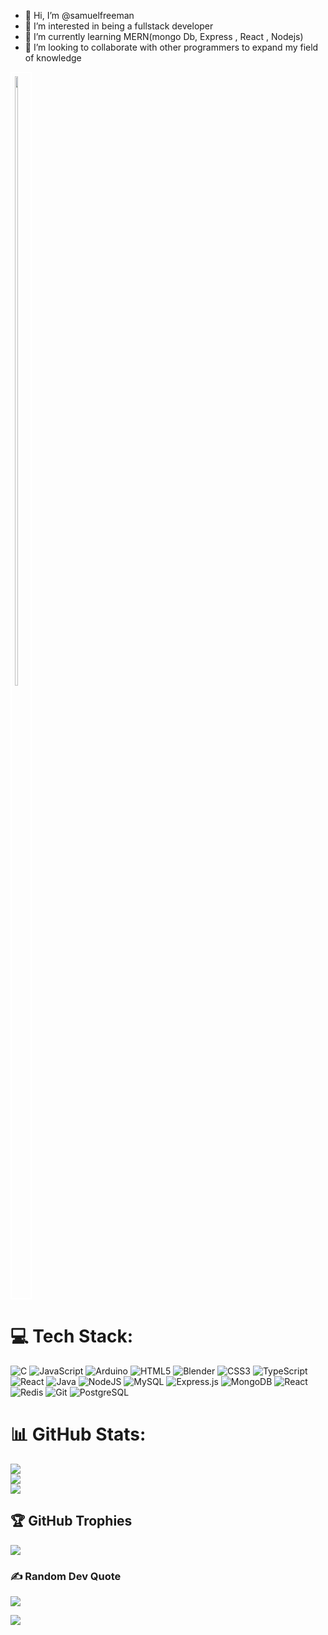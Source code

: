 - 👋 Hi, I’m @samuelfreeman
- 👀 I’m interested in being a fullstack developer
- 🌱 I’m currently learning MERN(mongo Db, Express , React , Nodejs)
- 💞️ I’m looking to collaborate with other programmers to expand my field of knowledge

<div style="display: inline-block; border: 2px solid white; padding: 5px;">
 <img src="https://media.giphy.com/media/Rpl1sod1vCXK0L2SUN/giphy.gif" width="50%">
</div>





# 💻 Tech Stack:
![C](https://img.shields.io/badge/c-%2300599C.svg?style=for-the-badge&logo=c&logoColor=white) ![JavaScript](https://img.shields.io/badge/javascript-%23323330.svg?style=for-the-badge&logo=javascript&logoColor=%23F7DF1E) ![Arduino](https://img.shields.io/badge/Arduino-00979D?style=for-the-badge&logo=Arduino&logoColor=white)
![HTML5](https://img.shields.io/badge/html5-%23E34F26.svg?style=for-the-badge&logo=html5&logoColor=white) ![Blender](https://img.shields.io/badge/Blender-F1C40F?style=for-the-badge&logo=blender&logoColor=white)
![CSS3](https://img.shields.io/badge/css3-%231572B6.svg?style=for-the-badge&logo=css3&logoColor=white) ![TypeScript](https://img.shields.io/badge/TypeScript-007ACC?style=for-the-badge&logo=typescript&logoColor=white)
   ![React](https://img.shields.io/badge/react-%2320232a.svg?style=for-the-badge&logo=react&logoColor=%2361DAFB) ![Java](https://img.shields.io/badge/Java-ED8B00?style=for-the-badge&logo=java&logoColor=white)
  ![NodeJS](https://img.shields.io/badge/node.js-6DA55F?style=for-the-badge&logo=node.js&logoColor=white)  ![MySQL](https://img.shields.io/badge/mysql-%2300f.svg?style=for-the-badge&logo=mysql&logoColor=white)  ![Express.js](https://img.shields.io/badge/express.js-%23404d59.svg?style=for-the-badge)  ![MongoDB](https://img.shields.io/badge/mongodb-%234ea94b.svg?style=for-the-badge&logo=mongodb&logoColor=white) ![React](https://img.shields.io/badge/react-%2320232a.svg?style=for-the-badge&logo=react&logoColor=61DAFB) ![Redis](https://img.shields.io/badge/redis-%23DC382D.svg?style=for-the-badge&logo=redis&logoColor=white) ![Git](https://img.shields.io/badge/git-%23F05032.svg?style=for-the-badge&logo=git&logoColor=white)  ![PostgreSQL](https://img.shields.io/badge/postgres-%23336791.svg?style=for-the-badge&logo=postgresql&logoColor=white) 

# 📊 GitHub Stats:



![](https://github-readme-stats.vercel.app/api?username=samuelfreeman&theme=dark&hide_border=false&include_all_commits=false&count_private=false)<br/>
![](https://github-readme-streak-stats.herokuapp.com/?user=samuelfreeman&theme=dark&hide_border=false)<br/>
![](https://github-readme-stats.vercel.app/api/top-langs/?username=samuelfreeman&theme=dark&hide_border=false&include_all_commits=false&count_private=false&layout=compact)



## 🏆 GitHub Trophies
![](https://github-profile-trophy.vercel.app/?username=samuelfreeman&theme=radical&no-frame=false&no-bg=false&margin-w=4)

### ✍️ Random Dev Quote
![](https://quotes-github-readme.vercel.app/api?type=horizontal&theme=tokyonight)

[![](https://visitcount.itsvg.in/api?id=samuelfreeman&label=Profile%20Views&color=1&icon=5&pretty=false)](https://visitcount.itsvg.in)



  

